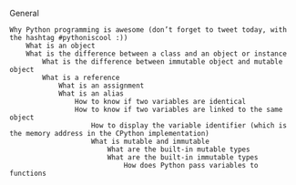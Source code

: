 General

    Why Python programming is awesome (don’t forget to tweet today, with the hashtag #pythoniscool :))
        What is an object
	    What is the difference between a class and an object or instance
	        What is the difference between immutable object and mutable object
		    What is a reference
		        What is an assignment
			    What is an alias
			        How to know if two variables are identical
				    How to know if two variables are linked to the same object
				        How to display the variable identifier (which is the memory address in the CPython implementation)
					    What is mutable and immutable
					        What are the built-in mutable types
						    What are the built-in immutable types
						        How does Python pass variables to functions
							